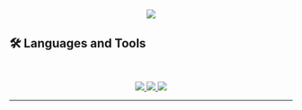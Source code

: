 <h1 align="center">
    <img src="https://readme-typing-svg.herokuapp.com/?font=Inter&size=48&center=true&vCenter=true&width=500&height=70&color=4493F8&duration=4000&lines=Hello+World!+👋;+I'm+José!;" />
</h1>

## 🛠️ Languages and Tools

<br>

<p align="center">
  <a href="https://go-skill-icons.vercel.app/">
    <img src="https://go-skill-icons.vercel.app/api/icons?i=html,css,js,ts,react,angular" />      
    <img src="https://go-skill-icons.vercel.app/api/icons?i=cs,dotnet,postgres,mysql,oracle" />      
    <img src="https://skillicons.dev/icons?i=git,github,postman,jenkins" />
  </a>
</p>
<hr>

<!--[![Top Langs](https://github-readme-stats.vercel.app/api/top-langs/?username=joserpfilho)](https://github.com/joserpfilho/github-readme-stats) -->
<!--
**joserpfilho/joserpfilho** is a ✨ _special_ ✨ repository because its `README.md` (this file) appears on your GitHub profile.

Here are some ideas to get you started:

- 🔭 I’m currently working on ...
- 🌱 I’m currently learning ...
- 👯 I’m looking to collaborate on ...
- 🤔 I’m looking for help with ...
- 💬 Ask me about ...
- 📫 How to reach me: ...
- 😄 Pronouns: ...
- ⚡ Fun fact: ...
-->
